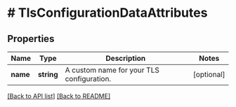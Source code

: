 # # TlsConfigurationDataAttributes

## Properties

Name | Type | Description | Notes
------------ | ------------- | ------------- | -------------
**name** | **string** | A custom name for your TLS configuration. | [optional]

[[Back to API list]](../../README.md#endpoints) [[Back to README]](../../README.md)
